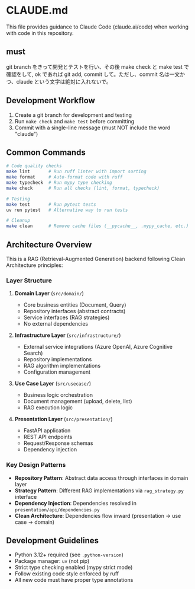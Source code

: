 # CLAUDE.md

This file provides guidance to Claude Code (claude.ai/code) when working with code in this repository.

## must

git branch をきって開発とテストを行い、その後 make check と make test で確認をして, ok であれば git add, commit して。ただし、commit 名は一文かつ、claude という文字は絶対に入れないで。

## Development Workflow

1. Create a git branch for development and testing
2. Run `make check` and `make test` before committing
3. Commit with a single-line message (must NOT include the word "claude")

## Common Commands

```bash
# Code quality checks
make lint       # Run ruff linter with import sorting
make format     # Auto-format code with ruff
make typecheck  # Run mypy type checking
make check      # Run all checks (lint, format, typecheck)

# Testing
make test       # Run pytest tests
uv run pytest   # Alternative way to run tests

# Cleanup
make clean      # Remove cache files (__pycache__, .mypy_cache, etc.)
```

## Architecture Overview

This is a RAG (Retrieval-Augmented Generation) backend following Clean Architecture principles:

### Layer Structure

1. **Domain Layer** (`src/domain/`)

   - Core business entities (Document, Query)
   - Repository interfaces (abstract contracts)
   - Service interfaces (RAG strategies)
   - No external dependencies

2. **Infrastructure Layer** (`src/infrastructure/`)

   - External service integrations (Azure OpenAI, Azure Cognitive Search)
   - Repository implementations
   - RAG algorithm implementations
   - Configuration management

3. **Use Case Layer** (`src/usecase/`)

   - Business logic orchestration
   - Document management (upload, delete, list)
   - RAG execution logic

4. **Presentation Layer** (`src/presentation/`)
   - FastAPI application
   - REST API endpoints
   - Request/Response schemas
   - Dependency injection

### Key Design Patterns

- **Repository Pattern**: Abstract data access through interfaces in domain layer
- **Strategy Pattern**: Different RAG implementations via `rag_strategy.py` interface
- **Dependency Injection**: Dependencies resolved in `presentation/api/dependencies.py`
- **Clean Architecture**: Dependencies flow inward (presentation → use case → domain)

## Development Guidelines

- Python 3.12+ required (see `.python-version`)
- Package manager: `uv` (not pip)
- Strict type checking enabled (mypy strict mode)
- Follow existing code style enforced by ruff
- All new code must have proper type annotations

